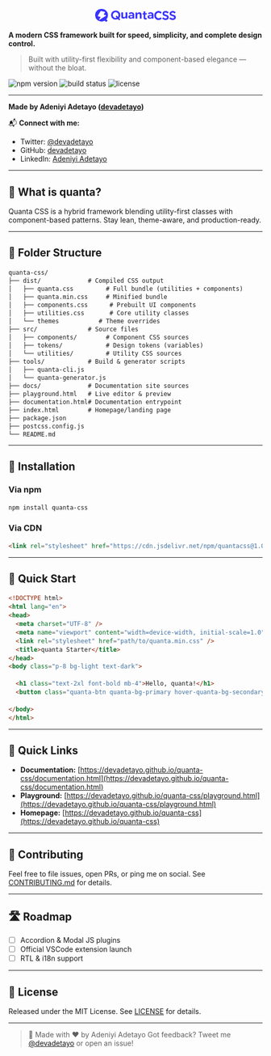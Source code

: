 <p align="center">
  <img src="src/logo/favico.png" alt="Quanta CSS Logo" width="160" />
</p>

**A modern CSS framework built for speed, simplicity, and complete design control.**

> Built with utility-first flexibility and component-based elegance — without the bloat.

![npm version](https://img.shields.io/npm/v/quanta-css)
![build status](https://github.com/devadetayo/quanta-css/actions/workflows/ci.yml/badge.svg)
![license](https://img.shields.io/github/license/devadetayo/quanta-css)

---

**Made by Adeniyi Adetayo ([devadetayo](https://github.com/devadetayo))**

📬 **Connect with me:**

* Twitter: [@devadetayo](https://twitter.com/devadetayo)
* GitHub: [devadetayo](https://github.com/devadetayo)
* LinkedIn: [Adeniyi Adetayo](https://linkedin.com/in/webdevadetayo)

---

## 🚀 What is quanta?

Quanta CSS is a hybrid framework blending utility-first classes with component-based patterns. Stay lean, theme-aware, and production-ready.

---

## 📁 Folder Structure

```plain
quanta-css/
├── dist/             # Compiled CSS output
│   ├── quanta.css         # Full bundle (utilities + components)
│   ├── quanta.min.css     # Minified bundle
│   ├── components.css      # Prebuilt UI components
│   ├── utilities.css       # Core utility classes
│   └── themes           # Theme overrides
├── src/              # Source files
│   ├── components/        # Component CSS sources
│   ├── tokens/            # Design tokens (variables)
│   └── utilities/         # Utility CSS sources
├── tools/            # Build & generator scripts
│   ├── quanta-cli.js
│   └── quanta-generator.js
├── docs/             # Documentation site sources
├── playground.html   # Live editor & preview
├── documentation.html# Documentation entrypoint
├── index.html        # Homepage/landing page
├── package.json
├── postcss.config.js
└── README.md
```

---

## 💾 Installation

### Via npm

```bash
npm install quanta-css
```

### Via CDN

```html
<link rel="stylesheet" href="https://cdn.jsdelivr.net/npm/quantacss@1.0.3/dist/quanta.css">
```

---

## 🚀 Quick Start

```html
<!DOCTYPE html>
<html lang="en">
<head>
  <meta charset="UTF-8" />
  <meta name="viewport" content="width=device-width, initial-scale=1.0" />
  <link rel="stylesheet" href="path/to/quanta.min.css" />
  <title>quanta Starter</title>
</head>
<body class="p-8 bg-light text-dark">

  <h1 class="text-2xl font-bold mb-4">Hello, quanta!</h1>
  <button class="quanta-btn quanta-bg-primary hover-quanta-bg-secondary">Get Started</button>

</body>
</html>
```

---

## 🔗 Quick Links

* **Documentation:** [https://devadetayo.github.io/quanta-css/documentation.html](https://devadetayo.github.io/quanta-css/documentation.html)
* **Playground:** [https://devadetayo.github.io/quanta-css/playground.html](https://devadetayo.github.io/quanta-css/playground.html)
* **Homepage:** [https://devadetayo.github.io/quanta-css](https://devadetayo.github.io/quanta-css)

---

## 🤝 Contributing

Feel free to file issues, open PRs, or ping me on social. See [CONTRIBUTING.md](./CONTRIBUTING.md) for details.

---

## 🛣️ Roadmap

* [ ] Accordion & Modal JS plugins
* [ ] Official VSCode extension launch
* [ ] RTL & i18n support

---

## 📜 License

Released under the MIT License. See [LICENSE](./LICENSE) for details.

---

> 🍻 Made with ❤️ by Adeniyi Adetayo
> Got feedback? Tweet me [@devadetayo](https://twitter.com/devadetayo) or open an issue!

